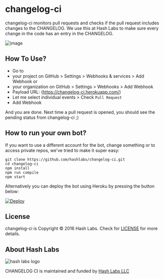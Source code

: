 # changelog-ci

changelog-ci monitors pull requests and checks if the pull request includes changes to the CHANGELOG. We use this at Hash Labs to make sure every change in the code has an entry in the CHANGELOG.

![image](https://s11.postimg.org/mm0kuhg2b/Screen_Shot_2016_08_24_at_4_52_21_PM.png)

## How To Use?

- Go to
 - your project on GitHub > Settings > Webhooks & services > Add Webhook or
 - your organization on GitHub > Settings > Webhooks > Add Webhook
- Payload URL: (https://changelog-ci.herokuapp.com/)
- Let me select individual events > Check `Pull Request`
- Add Webhook

And you are done. Next time a pull request is opened, you should see the pending status from changelog-ci ;)

## How to run your own bot?

If you want to use a different account for the bot, change something or to access private repos, we've tried to make it super easy:

```
git clone https://github.com/hashlabs/changelog-ci.git
cd changelog-ci
npm install
npm run compile
npm start
```

Alternatively you can deploy the bot using Heroku by pressing the button below:

[![Deploy](https://www.herokucdn.com/deploy/button.svg)](https://heroku.com/deploy)

## License

changelog-ci is Copyright © 2016 Hash Labs. Check for [LICENSE](/LICENSE.md) for more details.

## About Hash Labs

![hash labs logo](https://www.hashlabs.com/images/hashlabs_logo_horizontal_02.png)

CHANGELOG CI is maintained and funded by [Hash Labs LLC](https://www.hashlabs.com)
